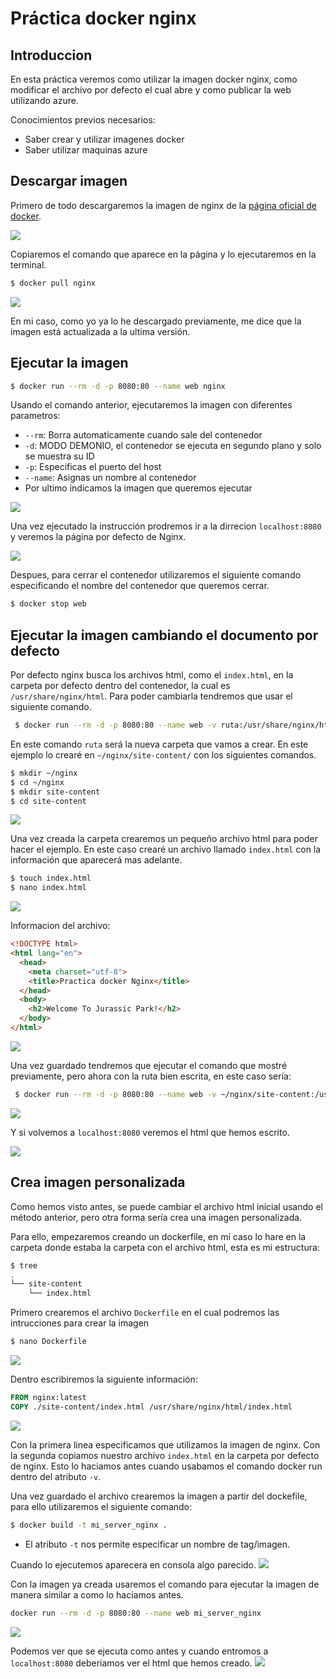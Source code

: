 # Práctica docker nginx
## Introduccion
En esta práctica veremos como utilizar la imagen docker nginx, como modificar el archivo por defecto el cual abre y como publicar la web utilizando azure.

Conocimientos previos necesarios:
- Saber crear y utilizar imagenes docker
- Saber utilizar maquinas azure
## Descargar imagen

Primero de todo descargaremos la imagen de nginx de la [página oficial de docker](https://hub.docker.com/_/nginx).

![](https://i.imgur.com/VyryX5c.png)

Copiaremos el comando que aparece en la página y lo ejecutaremos en la terminal.

```bash
$ docker pull nginx
```

![](https://i.imgur.com/ir5XJNG.png)

En mi caso, como yo ya lo he descargado previamente, me dice que la imagen está actualizada a la ultima versión.

## Ejecutar la imagen
```bash
$ docker run --rm -d -p 8080:80 --name web nginx
```

Usando el comando anterior, ejecutaremos la imagen con diferentes parametros:
-  `--rm`: Borra automaticamente cuando sale del contenedor
-  `-d`: MODO DEMONIO, el contenedor se ejecuta en segundo plano y solo se muestra su ID
-  `-p`: Especificas el puerto del host
-  `--name`: Asignas un nombre al contenedor
-  Por ultimo indicamos la imagen que queremos ejecutar

![](https://i.imgur.com/fwrNMAB.png)

Una vez ejecutado la instrucción prodremos ir a la dirrecion `localhost:8080` y veremos la página por defecto de Nginx.

![](https://i.imgur.com/dwYq77L.png)

Despues, para cerrar el contenedor utilizaremos el siguiente comando especificando el nombre del contenedor que queremos cerrar.
```bash
$ docker stop web
```

## Ejecutar la imagen cambiando el documento por defecto
 Por defecto nginx busca los archivos html, como el `index.html`, en la carpeta por defecto dentro del contenedor, la cual es `/usr/share/nginx/html`. Para poder cambiarla tendremos que usar el siguiente comando.
```bash
 $ docker run --rm -d -p 8080:80 --name web -v ruta:/usr/share/nginx/html nginx
 ```
 En este comando `ruta` será la nueva carpeta que vamos a crear. En este ejemplo lo crearé en `~/nginx/site-content/` con los siguientes comandos.
 ```bash
 $ mkdir ~/nginx
 $ cd ~/nginx
 $ mkdir site-content
 $ cd site-content
 ```
 ![](https://i.imgur.com/b9eI32Z.png)

Una vez creada la carpeta crearemos un pequeño archivo html para poder hacer el ejemplo. En este caso crearé un archivo llamado `index.html` con la información que aparecerá mas adelante.
```bash
$ touch index.html
$ nano index.html
```
![](https://i.imgur.com/HIXMZeI.png)

Informacion del archivo:
```html
<!DOCTYPE html>
<html lang="en">
  <head>
	<meta charset="utf-8">
    <title>Practica docker Nginx</title>
  </head>
  <body>
    <h2>Welcome To Jurassic Park!</h2>
  </body>
</html>
```
![](https://i.imgur.com/4Fm3k1D.png)

Una vez guardado tendremos que ejecutar el comando que mostré previamente, pero ahora con la ruta bien escrita, en este caso sería:
```bash
 $ docker run --rm -d -p 8080:80 --name web -v ~/nginx/site-content:/usr/share/nginx/html nginx
 ```
![](https://i.imgur.com/Lop3uDN.png)

Y si volvemos a `localhost:8080` veremos el html que hemos escrito.

![](https://i.imgur.com/I3P2Wia.png)

## Crea imagen personalizada
Como hemos visto antes, se puede cambiar el archivo html inicial usando el método anterior, pero otra forma sería crea una imagen personalizada.

Para ello, empezaremos creando un dockerfile, en mi caso lo hare en la carpeta donde estaba la carpeta con el archivo html, esta es mi estructura:
```bash
$ tree 
.
└── site-content
    └── index.html
```
Primero crearemos el archivo `Dockerfile` en el cual podremos las intrucciones para crear la imagen
```bash
$ nano Dockerfile
```
![](https://i.imgur.com/RLGo0RK.png)

Dentro escribiremos la siguiente información:
```dockerfile
FROM nginx:latest
COPY ./site-content/index.html /usr/share/nginx/html/index.html
```
![](https://i.imgur.com/Oz21KQv.png)

Con la primera linea especificamos que utilizamos la imagen de nginx. Con la segunda copiamos nuestro archivo `index.html` en la carpeta por defecto de nginx. Esto lo haciamos antes cuando usabamos el comando docker run dentro del atributo `-v`.

Una vez guardado el archivo crearemos la imagen a partir del dockefile, para ello utilizaremos el siguiente comando:
```bash
$ docker build -t mi_server_nginx .
```
- El atributo `-t` nos permite especificar un nombre de tag/imagen.

Cuando lo ejecutemos aparecera en consola algo parecido.
![](https://i.imgur.com/9xMoTST.png)

Con la imagen ya creada usaremos el comando para ejecutar la imagen de manera similar a como lo haciamos antes.
```bash
docker run --rm -d -p 8080:80 --name web mi_server_nginx
```
![](https://i.imgur.com/CknFJ1K.png)

Podemos ver que se ejecuta como antes y cuando entromos a `localhost:8080` deberiamos ver el html que hemos creado.
![](https://i.imgur.com/fs9yp9f.png)

